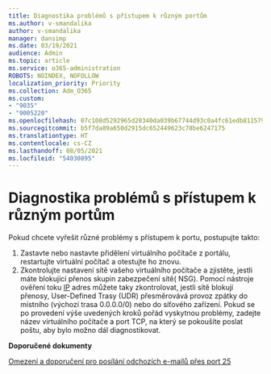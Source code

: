 ```yaml
---
title: Diagnostika problémů s přístupem k různým portům
ms.author: v-smandalika
author: v-smandalika
manager: dansimp
ms.date: 03/19/2021
audience: Admin
ms.topic: article
ms.service: o365-administration
ROBOTS: NOINDEX, NOFOLLOW
localization_priority: Priority
ms.collection: Adm_O365
ms.custom:
- "9035"
- "9005220"
ms.openlocfilehash: 07c108d5292965d20340da039b67744d93c0a4fc61edb8115796671f2f7f1552
ms.sourcegitcommit: b5f7da89a650d2915dc652449623c78be6247175
ms.translationtype: HT
ms.contentlocale: cs-CZ
ms.lasthandoff: 08/05/2021
ms.locfileid: "54030895"
---
```

# <a name="diagnostics-for-different-ports-access-issues"></a>Diagnostika problémů s přístupem k různým portům

Pokud chcete vyřešit různé problémy s přístupem k portu, postupujte takto:

1. Zastavte nebo nastavte přidělení virtuálního počítače z portálu, restartujte virtuální počítač a otestujte ho znovu. 
2. Zkontrolujte nastavení sítě vašeho virtuálního počítače a zjistěte, jestli máte blokující přenos skupin zabezpečení sítě( NSG). Pomocí nástroje ověření toku [IP](https://docs.microsoft.com/azure/network-watcher/network-watcher-ip-flow-verify-overview?WT.mc_id=Portal-Microsoft_Azure_Support) adres můžete taky zkontrolovat, jestli sítě blokují přenosy, User-Defined Trasy (UDR) přesměrovává provoz zpátky do místního (výchozí trasa 0.0.0.0/0) nebo do síťového zařízení.
Pokud se po provedení výše uvedených kroků pořád vyskytnou problémy, zadejte název virtuálního počítače a port TCP, na který se pokoušíte poslat poštu, aby bylo možno dál diagnostikovat.

**Doporučené dokumenty**

[Omezení a doporučení pro posílání odchozích e-mailů přes port 25](https://docs.microsoft.com/azure/virtual-network/troubleshoot-outbound-smtp-connectivity)